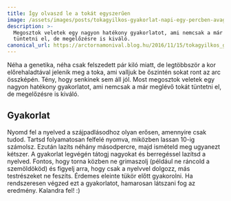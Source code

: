```yaml
---
title: Így olvaszd le a tokát egyszerűen
image: /assets/images/posts/tokagyilkos-gyakorlat-napi-egy-percben-avagy-hogyan-tuntesd-el-a-tokat-social.jpg
description: >-
  Megosztok veletek egy nagyon hatékony gyakorlatot, ami nemcsak a már meglévő tokát
  tüntetni el, de megelőzésre is kiváló.
canonical_url: https://arctornamonival.blog.hu/2016/11/15/tokagyilkos_gyakorlat_napi_egy_percben_avagy_hogyan_tuntesd_el_a_tokat
---
```


Néha a genetika, néha csak felszedett pár kiló miatt, de legtöbbször a kor
előrehaladtával jelenik meg a toka, ami valljuk be őszintén sokat ront az arc
összképén. Tény, hogy senkinek sem áll jól. Most megosztok veletek egy nagyon
hatékony gyakorlatot, ami nemcsak a már meglévő tokát tüntetni el, de
megelőzésre is kiváló.

## Gyakorlat
Nyomd fel a nyelved a szájpadlásodhoz olyan erősen, amennyire csak tudod. Tartsd
folyamatosan felfelé nyomva, miközben lassan 10-ig számolsz. Ezután lazíts
néhány másodpercre, majd ismételd meg ugyanezt kétszer. A gyakorlat legvégén
tátogj nagyokat és berregéssel lazítsd a nyelved. Fontos, hogy torna közben ne
grimaszolj (például ne ráncold a szemöldököd) és figyelj arra, hogy csak a
nyelvvel dolgozz, más testrészeket ne feszíts. Érdemes eleinte tükör előtt
gyakorolni. Ha rendszeresen végzed ezt a gyakorlatot, hamarosan látszani fog az
eredmény. Kalandra fel! :)
